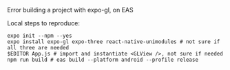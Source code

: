 Error building a project with expo-gl, on EAS

Local steps to reproduce:

    expo init --npm --yes
    expo install expo-gl expo-three react-native-unimodules # not sure if all three are needed
    $EDITOR App.js # import and instantiate <GLView />, not sure if needed
    npm run build # eas build --platform android --profile release
